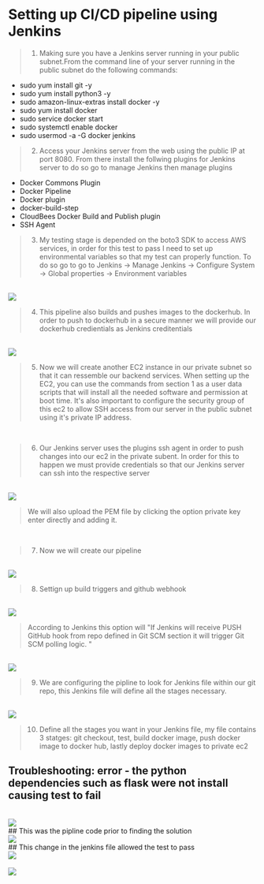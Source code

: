 # Setting up CI/CD pipeline using Jenkins

> 1. Making sure you have a Jenkins server running in your public subnet.From the command line of your server running in the public subnet do the following commands:
* sudo yum install git -y
* sudo yum install python3 -y
* sudo amazon-linux-extras install docker -y
* sudo yum install docker
* sudo service docker start
* sudo systemctl enable docker
* sudo usermod -a -G docker jenkins

> 2. Access your Jenkins server from the web using the public IP at port 8080. From there install the follwing plugins for Jenkins server to do so go to manage Jenkins then manage plugins 
* Docker Commons Plugin
* Docker Pipeline
* Docker plugin
* docker-build-step
* CloudBees Docker Build and Publish plugin
* SSH Agent

> 3. My testing stage is depended on the boto3 SDK to access AWS services, in order for this test to pass I need to set up environmental variables so that my test can properly function. To do so go to go to Jenkins -> Manage Jenkins -> Configure System -> Global properties -> Environment variables
 <br>
 <img src= "Imgs/environmental.png">

<br>
 
> 4. This pipeline also builds and pushes images to the dockerhub. In order to push to dockerhub in a secure manner we will provide our dockerhub credientials as Jenkins creditentials

 <br>
 <img src= "Imgs/dockerhub.png">

<br>

> 5. Now we will create another EC2 instance in our private subnet so that it can ressemble our backend services. When setting up the EC2, you can use the commands from section 1 as a user data scripts that will install all the needed software and permission at boot time. It's also important to configure the security group of this ec2 to allow SSH access from our server in the public subnet using it's private IP address. 

<br>

> 6. Our Jenkins server uses the plugins ssh agent in order to push changes into our ec2 in the private subent. In order for this to happen we must provide credentials so that our Jenkins server can ssh into the respective server 

<br>
 <img src= "Imgs/private.png">

<br>

> We will also upload the PEM file by clicking the option private key enter directly and adding it.
<br>

> 7. Now we will create our pipeline 
<br>
 <img src= "Imgs/pipeline.png">

<br>

> 8. Settign up build triggers and github webhook 
<br>
 <img src= "Imgs/build.png">

<br>

> According to Jenkins this option will "If Jenkins will receive PUSH GitHub hook from repo defined in Git SCM section it will trigger Git SCM polling logic. " 

<br>
 <img src= "Imgs/webhook.png">

<br>

> 9. We are configuring the pipline to look for Jenkins file within our git repo, this Jenkins file will define all the stages necessary.
<br>
 <img src= "Imgs/pipedef.png">

<br>

> 10. Define all the stages you want in your Jenkins file, my file contains 3 statges: git checkout, test, build docker image, push docker image to docker hub, lastly deploy docker images to private ec2

## Troubleshooting: error - the python dependencies such as flask were not install causing test to fail 
<br>
 <img src= "Imgs/error1.png">

<br>
## This was the pipline code prior to finding the solution 
<br>
 <img src= "Imgs/jen1.png">

<br>
## This change in the jenkins file allowed the test to pass 
<br>
 <img src= "Imgs/jen2.png">

<br>
<br>
 <img src= "Imgs/success1.png">

<br>